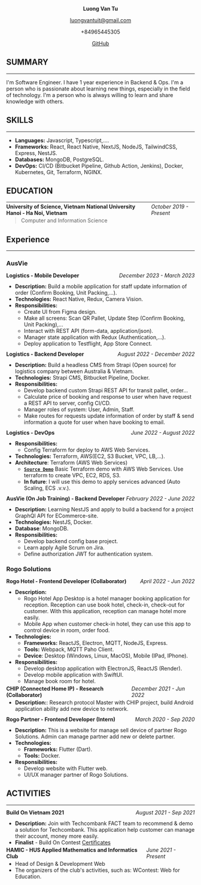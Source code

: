 <p align="center" style="font-weight: 700;">Luong Van Tu</p>
<p align="center"><a href="mailto:luongvantuit@gmail.com">luongvantuit@gmail.com</a></p>
<p align="center">+84965445305</p>
<p align="center"><a align="center" href="https://github.com/luongvantuit">GitHub</a></p>

## **SUMMARY**

---

I'm Software Engineer. I have 1 year experience in Backend & Ops. I'm a person who is passionate about learning new things, especially in the field of technology. I'm a person who is always willing to learn and share knowledge with others.

## **SKILLS**

---

- **Languages:** Javascript, Typescript,....
- **Frameworks:** React, React Native, NextJS, NodeJS, TailwindCSS, Express, NestJS.
- **Databases:** MongoDB, PostgreSQL.
- **DevOps:** CI/CD (Bitbucket Pipeline, Github Action, Jenkins), Docker, Kubernetes, Git, Terraform, NGINX.

## **EDUCATION**

---

<div style="display: flex; width: 100%; justify-content: space-between; align-items: center; height: 12px;">
<p style="font-weight: 700;">University of Science, Vietnam National University Hanoi - Ha Noi, Vietnam</p><p style="font-style: italic;">October 2019 - Present</p></div>

> Computer and Information Science

## **Experience**

---

### **AusVie**

<div style="display: flex; width: 100%; justify-content: space-between; align-items: center; height: 12px; margin: 12px 0 6px 0;">
<p style="font-weight: 700;">Logistics - Mobile Developer</p><p style="font-style: italic;">December 2023 - March 2023</p></div>

- **Description:** Build a mobile application for staff update information of order (Confirm Booking, Unit Packing,...).
- **Technologies:** React Native, Redux, Camera Vision.
- **Responsibilities:**
  - Create UI from Figma design.
  - Make all screens: Scan QR Pallet, Update Step (Confirm Booking, Unit Packing),...
  - Interact with REST API (form-data, application/json).
  - Manager state application with Redux (Authentication,...).
  - Deploy application to Testflight, App Store Connect.

<div style="display: flex; width: 100%; justify-content: space-between; align-items: center; height: 12px;">
<p style="font-weight: 700;">Logistics - Backend Developer</p><p style="font-style: italic;">August 2022 - December 2022</p></div>

- **Description:** Build a headless CMS from Strapi (Open source) for logistics company between Australia & Vietnam.
- **Technologies:** Strapi CMS, Bitbucket Pipeline, Docker.
- **Responsibilities:**
  - Develop backend custom Strapi REST API for transit pallet, order...
  - Calculate price of booking and response to user when have request a REST API to server, config CI/CD.
  - Manager roles of system: User, Admin, Staff.
  - Make routes for requests update information of order by staff & send information a quote for user when have booking to email.

<div style="display: flex; width: 100%; justify-content: space-between; align-items: center; height: 12px;">
<p style="font-weight: 700;">Logistics - DevOps</p><p style="font-style: italic;">June 2022 - August 2022</p></div>

- **Responsibilities:**
  - Config Terraform for deploy to AWS Web Services.
- **Technologies:** Terraform, AWS(EC2, S3 Bucket, VPC, LB,...).
- **Architecture**: Terraform (AWS Web Services)
  - [**`Source Demo`**](https://github.com/luongvantuit/infrastructure-as-code) Basic Terraform demo with AWS Web Services. Use terraform to create VPC, EC2, RDS, S3.
  - **In future**: I will use this demo to apply services advanced (Auto Scaling, ECS .v.v.).

<div style="display: flex; width: 100%; justify-content: space-between; align-items: center; height: 12px;">
<p style="font-weight: 700;">AusVie (On Job Training) - Backend Developer</p><p style="font-style: italic;">February 2022 - June 2022</p></div>

- **Description:** Learning NestJS and apply to build a backend for a project GraphQl API for ECommerce-site.
- **Technologies:** NestJS, Docker.
- **Database**: MongoDB.
- **Responsibilities:**
  - Develop backend config base project.
  - Learn apply Agile Scrum on Jira.
  - Define authorization JWT for authentication system.

### **Rogo Solutions**

<div style="display: flex; width: 100%; justify-content: space-between; align-items: center; height: 12px; margin: 12px 0 6px 0;">
<p style="font-weight: 700;">Rogo Hotel - Frontend Developer (Collaborator)</p><p style="font-style: italic;">April 2022 - Jun 2022</p></div>

- **Description:**
  - Rogo Hotel App Desktop is a hotel manager booking application for reception. Reception can use book hotel, check-in, check-out for customer. With this application, reception can manage hotel more easily.
  - Mobile App when customer check-in hotel, they can use this app to control device in room, order food.
- **Technologies:**
  - **Frameworks:** ReactJS, Electron, MQTT, NodeJS, Express.
  - **Tools:** Webpack, MQTT Paho Client.
  - **Device**: Desktop (Windows, Linux, MacOS), Mobile (IPad, IPhone).
- **Responsibilities:**
  - Develop desktop application with ElectronJS, ReactJS (Render).
  - Develop mobile application with SwiftUI.
  - Manage book room for hotel.

<div style="display: flex; width: 100%; justify-content: space-between; align-items: center; height: 12px;">
<p style="font-weight: 700;">CHIP (Connected Home IP) - Research (Collaborator)</p><p style="font-style: italic;">December 2021 - Jun 2022</p></div>

- **Description:**: Research protocol Master with CHIP project, build Android application ability add new device to network.

<div style="display: flex; width: 100%; justify-content: space-between; align-items: center; height: 12px;">
<p style="font-weight: 700;">Rogo Partner - Frontend Developer (Intern)</p><p style="font-style: italic;">March 2020 - Sep 2020</p></div>

- **Description:** This is a website for manage sell device of partner Rogo Solutions. Admin can manage partner add new or delete partner.
- **Technologies:**
  - **Frameworks:** Flutter (Dart).
  - **Tools:** Docker.
- **Responsibilities:**
  - Develop website with Flutter web.
  - UI/UX manager partner of Rogo Solutions.

## **ACTIVITIES**

---

<div style="display: flex; width: 100%; justify-content: space-between; align-items: center; height: 12px;">
<p style="font-weight: 700;">Build On Vietnam 2021</p><p style="font-style: italic;">August 2021 - Sep 2021</p></div>

- **Description:** Join with Techcombank FACT team to recommend & demo a solution for Techcombank. This application help customer can manage their account, money more easily.
- **Finalist** - Build On Contest [Certificates](https://buildonvietnam21.s3.ap-southeast-1.amazonaws.com/BOVN21+Certificates/Techcombank_FACT_Luong+Van+Tu.pdf)

<div style="display: flex; width: 100%; justify-content: space-between; align-items: center; height: 12px;">
<p style="font-weight: 700;">HAMIC - HUS Applied Mathematics and Informatics Club</p><p style="font-style: italic;">June 2021 - Present</p></div>

- Head of Design & Development Web
- The organizers of the club's activities, such as: WContest: Web for Education.
